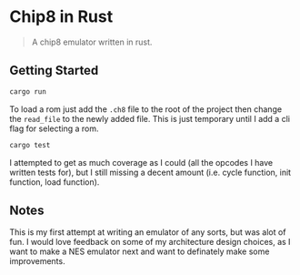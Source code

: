 # Chip8 in Rust
> A chip8 emulator written in rust.

## Getting Started
```sh
cargo run
```
To load a rom just add the `.ch8` file to the root of the project then change the `read_file` to the newly added file. This is just temporary until I add a cli flag for selecting a rom.

```sh
cargo test
```
I attempted to get as much coverage as I could (all the opcodes I have written tests for), but I still missing a decent amount (i.e. cycle function, init function, load function).

## Notes
This is my first attempt at writing an emulator of any sorts, but was alot of fun. I would love feedback on some of my architecture design choices, as I want to make a NES emulator next and want to definately make some improvements.